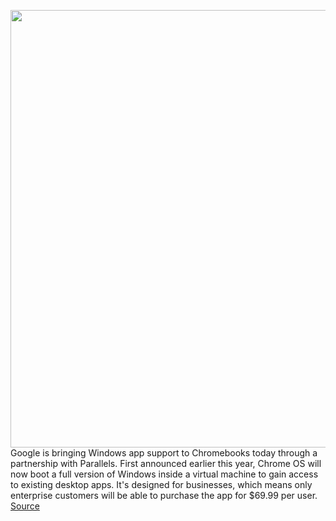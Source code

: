 <img src='https://cdn.vox-cdn.com/thumbor/H0U75ORIP_EtyrA1Nt90JIveBb8=/0x0:2400x1600/1200x800/filters:focal(1008x608:1392x992)/cdn.vox-cdn.com/uploads/chorus_image/image/67660923/awvnNi_w.0.png' width='700px' /><br/>
Google is bringing Windows app support to Chromebooks today through a partnership with Parallels. First announced earlier this year, Chrome OS will now boot a full version of Windows inside a virtual machine to gain access to existing desktop apps. It's designed for businesses, which means only enterprise customers will be able to purchase the app for $69.99 per user.
<a href='https://www.theverge.com/2020/10/20/21524585/google-chrome-os-windows-apps-chromebooks-parallels-desktop-features'> Source <a/>